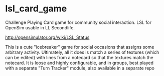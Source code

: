 # lsl_card_game

Challenge Playing Card game for community social interaction.  LSL for OpenSim usable in LL Secondlife.

http://opensimulator.org/wiki/LSL_Status

This is a cute "icebreaker" game for social occasions that assigns some arbitrary activity. Ultimately, all it does is match a series of textures (which can be edited) with lines from a notecard so that the textures match the notecard. It is loose and highly configurable, and in groups, best played with a separate "Turn Tracker" module, also available in a separate repo
